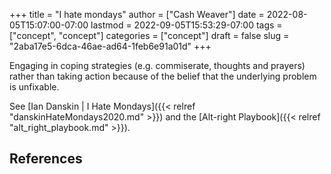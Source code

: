 +++
title = "I hate mondays"
author = ["Cash Weaver"]
date = 2022-08-05T15:07:00-07:00
lastmod = 2022-09-05T15:53:29-07:00
tags = ["concept", "concept"]
categories = ["concept"]
draft = false
slug = "2aba17e5-6dca-46ae-ad64-1feb6e91a01d"
+++

Engaging in coping strategies (e.g. commiserate, thoughts and prayers) rather than taking action because of the belief that the underlying problem is unfixable.

See [Ian Danskin | I Hate Mondays]({{< relref "danskinHateMondays2020.md" >}}) and the [Alt-right Playbook]({{< relref "alt_right_playbook.md" >}}).

## References

<style>.csl-entry{text-indent: -1.5em; margin-left: 1.5em;}</style><div class="csl-bib-body">
</div>
